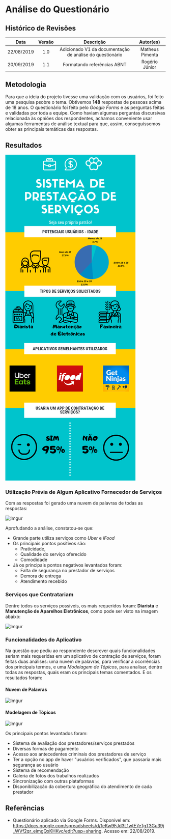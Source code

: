 # Análise do Questionário

## Histórico de Revisões

|    Data    | Versão |                Descrição                                |     Autor(es)     |
| :--------: | :----: | :-----------------------------------------------------: | :---------------: |
| 22/08/2019 |  1.0   | Adicionado V1 da documentação de análise do questionário|  Matheus Pimenta  |
| 20/09/2019 |  1.1   | Formatando referências ABNT                             | Rogério Júnior |

## Metodologia
Para que a ideia do projeto tivesse uma validação com os usuários, foi feito uma pesquisa psobre o tema. 
Obtivemos **148** respostas de pessoas acima de 18 anos. O questionário foi feito pelo *Google Forms* e as perguntas feitas e validadas por toda a equipe.
Como haviam algumas perguntas discursivas relacionada às opniões dos respondentes, achamos conveniente usar algumas ferramentas de análise textual para que, assim, conseguíssemos obter as principais temáticas das respostas.

## Resultados

![Infographic](../../../assets/infographic.png)

### Utilização Prévia de Algum Aplicativo Fornecedor de Serviços

Com as respostas foi gerado uma nuvem de palavras de todas as respostas:

![Imgur](https://i.imgur.com/CWHqGMv.png)

Aprofudando a análise, constatou-se que:
* Grande parte utiliza serviços como *Uber* e *iFood*
* Os principais pontos positivos são: 
  * Praticidade, 
  * Qualidade do serviço oferecido
  * Comodidade
* Já os principais pontos negativos levantados foram:
  * Falta de segurança no prestador de serviços
  * Demora de entrega
  * Atendimento recebido

### Serviços que Contratariam
Dentre todos os serviços possíveis, os mais requeridos foram: **Diarista** e **Manutenção de Aparelhos Eletrônicos**, como pode ser visto na imagem abaixo:

![Imgur](https://i.imgur.com/OeACwsc.png)


### Funcionalidades do Aplicativo
Na questão que pediu ao respondente descrever quais funcionalidades seriam mais requeridas em um aplicativo de contração de serviços, foram feitas duas análises: uma nuvem de palavras, para verificar a ocorrências dos principais termos, e uma *Modelagem de Tópicos*, para analisar, dentre todas as respostas, quais eram os principais temas comentados. E os resultados foram:

#### Nuvem de Palavras

![Imgur](https://i.imgur.com/IMhZRrP.png)

#### Modelagem de Tópicos

![Imgur](https://i.imgur.com/VEJrW9g.png)

Os principais pontos levantados foram:
* Sistema de avaliação dos prestadores/serviços prestados
* Diversas formas de pagamento
* Acesso aos antecedentes criminais dos prestadores de serviço
* Ter a opção no app de haver "usuários verificados", que passaria mais segurança ao usuário
* Sistema de recomendação
* Galeria de fotos dos trabalhos realizados
* Sincronização com outras plataformas
* Disponibilização da cobertura geográfica do atendimento de cada prestador

## Referências

- Questionário aplicado via Google Forms. Disponível em: <https://docs.google.com/spreadsheets/d/1eKw9FJd3L1wtE7eTgT3Gu39j_WVf2qr_eimgQxKHKvc/edit?usp=sharing>. Acesso em: 22/08/2019.
